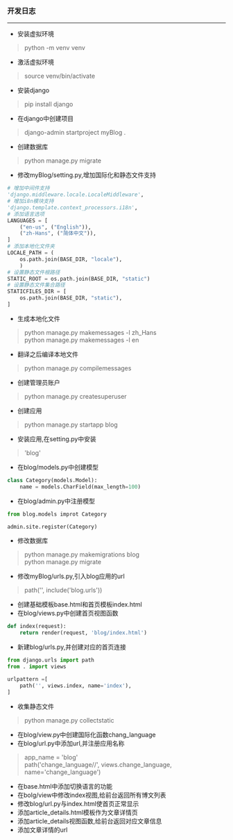 ### 开发日志
----
- 安装虚拟环境
> python -m venv venv
- 激活虚拟环境
> source venv/bin/activate
- 安装django
> pip install django
- 在django中创建项目
> django-admin startproject myBlog .
- 创建数据库
> python manage.py migrate
- 修改myBlog/setting.py,增加国际化和静态文件支持
``` python
# 增加中间件支持
'django.middleware.locale.LocaleMiddleware',
# 增加i8n模块支持
'django.template.context_processors.i18n',
# 添加语言选项
LANGUAGES = [
    ("en-us", ("English")),
    ("zh-Hans", ("简体中文")),
]
# 添加本地化文件夹
LOCALE_PATH = (
    os.path.join(BASE_DIR, "locale"),
    )
# 设置静态文件根路径
STATIC_ROOT = os.path.join(BASE_DIR, "static")
# 设置静态文件集合路径
STATICFILES_DIR = [
    os.path.join(BASE_DIR, "static"),
]
```
- 生成本地化文件
> python manage.py makemessages -l zh_Hans  
> python manage.py makemessages -l en
- 翻译之后编译本地文件
> python manage.py compilemessages
- 创建管理员账户
> python manage.py createsuperuser
- 创建应用
> python manage.py startapp blog
- 安装应用,在setting.py中安装
> 'blog'
- 在blog/models.py中创建模型
``` python
class Category(models.Model):
    name = models.CharField(max_length=100)
```
- 在blog/admin.py中注册模型
``` python
from blog.models improt Category

admin.site.register(Category)
```
- 修改数据库
> python manage.py makemigrations blog  
> python manage.py migrate
- 修改myBlog/urls.py,引入blog应用的url
> path('', include('blog.urls'))
- 创建基础模板base.html和首页模板index.html
- 在blog/views.py中创建首页视图函数
``` python
def index(request):
    return render(request, 'blog/index.html')
```
- 新建blog/urls.py,并创建对应的首页连接
``` python
from django.urls import path
from . import views

urlpattern =[
    path('', views.index, name='index'),
]
```
- 收集静态文件
> python manage.py collectstatic
- 在blog/view.py中创建国际化函数chang_language
- 在blog/url.py中添加url,并注册应用名称
> app_name = 'blog'  
> path('change_language/<language>/', views.change_language, name='change_language')
- 在base.html中添加切换语言的功能
- 在bolg/view中修改index视图,给前台返回所有博文列表
- 修改blog/url.py与index.html使首页正常显示
- 添加article_details.html模板作为文章详情页
- 添加article_details视图函数,给前台返回对应文章信息
- 添加文章详情的url